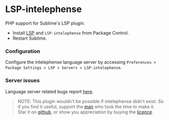 # LSP-intelephense

PHP support for Sublime's LSP plugin.

* Install [LSP](https://packagecontrol.io/packages/LSP) and `LSP-intelephense` from Package Control.
* Restart Sublime.

### Configuration

Configure the intelephense language server by accessing `Preferences > Package Settings > LSP > Servers > LSP-intelephense`.

### Server issues

Language server related bugs report [here](https://github.com/bmewburn/vscode-intelephense).

> NOTE: This plugin wouldn't be possible if intelephense didn't exist. So if you find it useful, support the [man](https://github.com/bmewburn) who took the time to make it. Star it on [github](https://github.com/bmewburn/intelephense-docs), or show you appreciation by buying the [licence](https://intelephense.com/).
